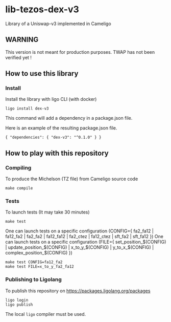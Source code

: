 # lib-tezos-dex-v3
Library of a Uniswap-v3 implemented in Cameligo

## WARNING

This version is not meant for production purposes.
TWAP has not been verified yet !

## How to use this library

### Install

Install the library with ligo CLI (with docker)
```
ligo install dex-v3
```

This command will add a dependency in a package.json file.

Here is an example of the resulting package.json file.
```
{ "dependencies": { "dex-v3": "^0.1.0" } }
```


## How to play with this repository

### Compiling

To produce the Michelson (TZ file) from Cameligo source code
```
make compile
```

### Tests

To launch tests (It may take 30 minutes)
```
make test
```

One can launch tests on a specific configuration (CONFIG={ fa2_fa12 | fa12_fa2 | fa2_fa2 | fa12_fa12 | fa2_ctez | fa12_ctez | sft_fa2 | sft_fa12 })
One can launch tests on a specific configuration (FILE={ set_position_$(CONFIG) | update_position_$(CONFIG) | x_to_y_$(CONFIG) | y_to_x_$(CONFIG) | complex_position_$(CONFIG) })
```
make test CONFIG=fa12_fa2
make test FILE=x_to_y_fa2_fa12
```


### Publishing to Ligolang

To publish this repository on https://packages.ligolang.org/packages
```
ligo login
ligo publish
```

The local `ligo` compiler must be used. 